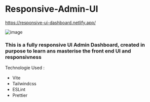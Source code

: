 # Responsive-Admin-UI

https://responsive-ui-dashboard.netlify.app/


![image](https://github.com/Heechem/Responsive-Admin-UI/assets/117024247/f36b5b95-60ba-4144-b0b7-444173c06bf6)

### This is a fully responsive UI Admin Dashboard, created in purpose to learn ans masterise the front end UI and responsivness 

Technologie Used : 

- Vite <img height="16" width="16" src="https://cdn.simpleicons.org/vite" />
- Tailwindcss <img height="16" width="16" src="https://cdn.simpleicons.org/tailwindcss" />
- ESLint <img height="16" width="16" src="https://cdn.simpleicons.org/eslint" />
- Prettier <img height="16" width="16" src="https://cdn.simpleicons.org/prettier" />
